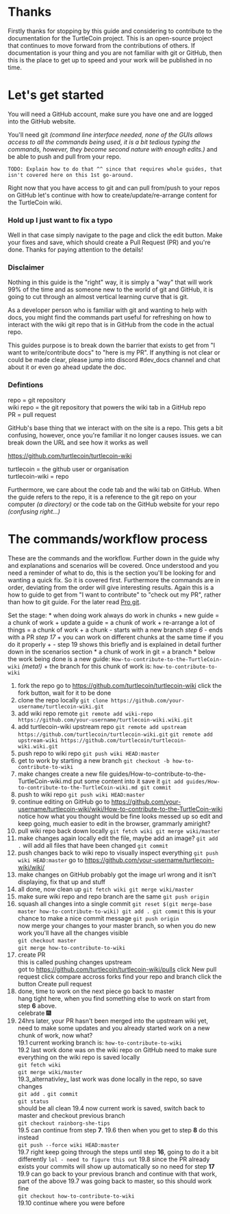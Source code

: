 # Thanks

Firstly thanks for stopping by this guide and considering to contribute to the documentation for the TurtleCoin project. This is an open-source project that continues to move forward from the contributions of others. If documentation is your thing and you are not familiar with git or GitHub, then this is the place to get up to speed and your work will be published in no time.

# Let's get started

You will need a GitHub account, make sure you have one and are logged into the GitHub website.

You'll need git _(command line interface needed, none of the GUIs allows access to all the commands being used, it is a bit tedious typing the commands, however, they become second nature with enough edits.)_ and be able to push and pull from your repo.

    TODO: Explain how to do that ^^ since that requires whole guides, that isn't covered here on this 1st go-around.

Right now that you have access to git and can pull from/push to your repos on GitHub let's continue with how to create/update/re-arrange content for the TurtleCoin wiki.

### Hold up I just want to fix a typo

Well in that case simply navigate to the page and click the edit button. Make your fixes and save, which should create a Pull Request (PR) and you're done. Thanks for paying attention to the details!

### Disclaimer

Nothing in this guide is the "right" way, it is simply a "way" that will work 99% of the time and as someone new to the world of git and GitHub, it is going to cut through an almost vertical learning curve that is git.

As a developer person who is familiar with git and wanting to help with docs, you might find the commands part useful for refreshing on how to interact with the wiki git repo that is in GitHub from the code in the actual repo.

This guides purpose is to break down the barrier that exists to get from "I want to write/contribute docs" to "here is my PR". If anything is not clear or could be made clear, please jump into discord #dev_docs channel and chat about it or even go ahead update the doc.

### Defintions

repo = git repository  
wiki repo = the git repository that powers the wiki tab in a GitHub repo  
PR = pull request  

GitHub's base thing that we interact with on the site is a repo. This gets a bit confusing, however, once you're familiar it no longer causes issues. we can break down the URL and see how it works as well

https://github.com/turtlecoin/turtlecoin-wiki

turtlecoin = the github user or organisation  
turtlecoin-wiki = repo

Furthermore, we care about the code tab and the wiki tab on GitHub. When the guide refers to the repo, it is a reference to the git repo on your computer _(a directory)_ or the code tab on the GitHub website for your repo _(confusing right...)_

# The commands/workflow process

These are the commands and the workflow. Further down in the guide why and explanations and scenarios will be covered. Once understood and you need a reminder of what to do, this is the section you'll be looking for and wanting a quick fix. So it is covered first. Furthermore the commands are in order, deviating from the order will give interesting results. Again this is a how to guide to get from "I want to contribute" to "check out my PR", rather than how to git guide. For the later read [Pro git](https://git-scm.com/book).

Set the stage:
    * when doing work always do work in chunks
        + new guide = a chunk of work
        + update a guide = a chunk of work
        + re-arrange a lot of things = a chunk of work
        + a chunk
            - starts with a new branch *step 6*
            - ends with a PR *step 17*
        + you can work on different chunks at the same time if you do it properly
        +   - step 19 shows this briefly and is explained in detail further down in the scenarios section
    * a chunk of work in git = a branch
    * below the work being done is a new guide: `How-to-contribute-to-the-TurtleCoin-wiki` _(meta!)_
        + the branch for this chunk of work is: `how-to-contribute-to-wiki`


1. fork the repo
  	go to https://github.com/turtlecoin/turtlecoin-wiki
  	click the fork button, wait for it to be done
2. clone the repo locally
  	`git clone https://github.com/your-username/turtlecoin-wiki.git`
3. add wiki repo remote
  	`git remote add wiki-repo https://github.com/your-username/turtlecoin-wiki.wiki.git`
4. add turtlecoin-wiki upstream repo
  	`git remote add upstream https://github.com/turtlecoin/turtlecoin-wiki.git`
	`git remote add upstream-wiki https://github.com/turtlecoin/turtlecoin-wiki.wiki.git`
5. push repo to wiki repo
	`git push wiki HEAD:master`
6. get to work by starting a new branch
	`git checkout -b how-to-contribute-to-wiki`
7. make changes
	create a new file guides/How-to-contribute-to-the-TurtleCoin-wiki.md
	put some content into it
	save it
	`git add guides/How-to-contribute-to-the-TurtleCoin-wiki.md
	git commit`
8. push to wiki repo
	`git push wiki HEAD:master`
9. continue editing on GitHub
    go to https://github.com/your-username/turtlecoin-wiki/wiki/How-to-contribute-to-the-TurtleCoin-wiki
    notice how what you thought would be fine looks messed up
    so edit and keep going, much easier to edit in the browser, grammarly amiright?
10. pull wiki repo back down locally
    `git fetch wiki
    git merge wiki/master`
11. make changes again locally
    edit the file, maybe add an image?
    `git add .` will add all files that have been changed
    `git commit`
12. push changes back to wiki repo to visually inspect everything
	`git push wiki HEAD:master`
	go to https://github.com/your-username/turtlecoin-wiki/wiki/
13. make changes on GitHub
	probably got the image url wrong and it isn't displaying, fix that up and stuff
14. all done, now clean up
	`git fetch wiki
	git merge wiki/master`
15. make sure wiki repo and repo branch are the same
	`git push origin`
16. squash all changes into a single commit
	`git reset $(git merge-base master how-to-contribute-to-wiki)
	git add .
	git commit` this is your chance to make a nice commit message
	`git push origin`  
	now merge your changes to your master branch, so when you do new work you'll have all the changes visible  
	`git checkout master`  
    `git merge how-to-contribute-to-wiki`  
17. create PR  
    this is called pushing changes upstream  
	got to https://github.com/turtlecoin/turtlecoin-wiki/pulls
	click New pull request
	click compare accross forks
	find your repo and branch
	click the button Create pull request
18. done, time to work on the next piece go back to master  
    hang tight here, when you find something else to work on start from step **6** above.  
    celebrate :fireworks:
19. 24hrs later, your PR hasn't been merged into the upstream wiki yet, need to make some updates and you already started work on a new chunk of work, now what?  
    19.1 current working branch is: `how-to-contribute-to-wiki`  
    19.2 last work done was on the wiki repo on GitHub
        need to make sure everything on the wiki repo is saved locally  
        `git fetch wiki`  
        `git merge wiki/master`  
    19.3_alternativley_ last work was done locally in the repo, so save changes  
        `git add .`
        `git commit`  
        `git status`  
        should be all clean
    19.4 now current work is saved, switch back to master and checkout previous branch  
        `git checkout rainborg-she-tips`  
    19.5 can continue from step **7**.
    19.6 then when you get to step **8** do this instead  
        `git push --force wiki HEAD:master`  
    19.7 right keep going through the steps until step **16**, going to do it a bit differently
        `lol - need to figure this out`
    19.8 since the PR already exists your commits will show up automatically so no need for step **17**
    19.9 can go back to your previous branch and continue with that work, part of the above 19.7 was going back to master, so this should work fine  
       `git checkout how-to-contribute-to-wiki`  
    19.10 continue where you were before  
